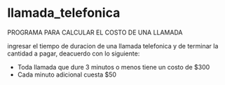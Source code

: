 # llamada_telefonica
PROGRAMA PARA CALCULAR EL COSTO DE UNA LLAMADA 

ingresar el tiempo de duracion de una llamada telefonica y de terminar la cantidad a pagar, deacuerdo con lo siguiente: 

- Toda llamada que dure 3 minutos o menos tiene un costo de $300
- Cada minuto adicional cuesta $50 
